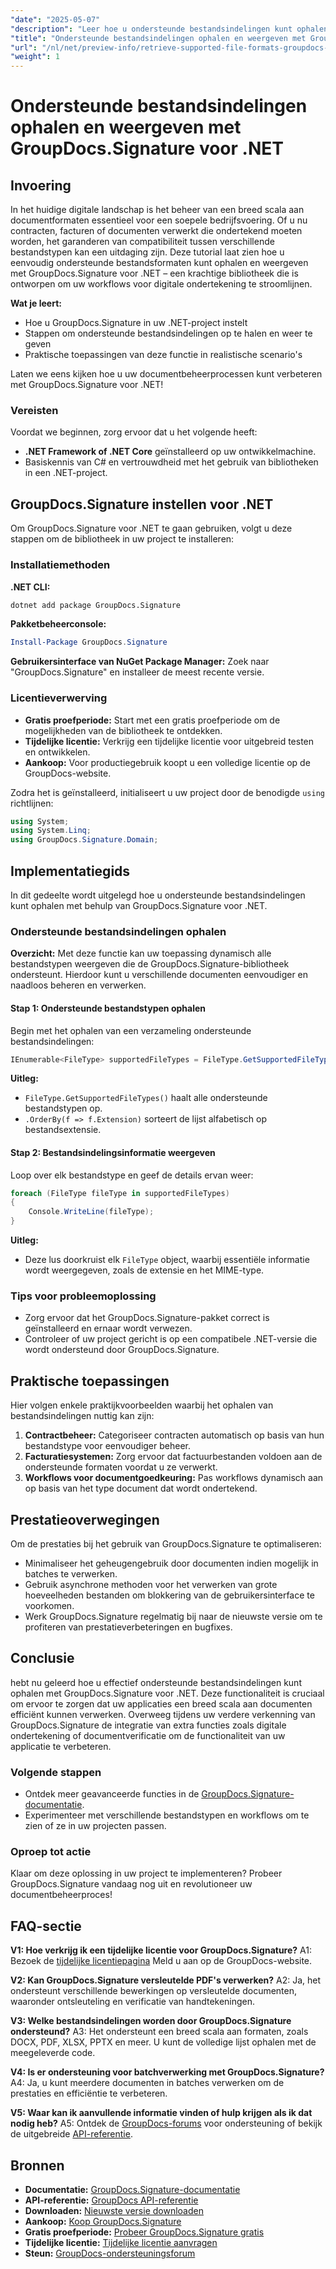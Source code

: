 ```yaml
---
"date": "2025-05-07"
"description": "Leer hoe u ondersteunde bestandsindelingen kunt ophalen met GroupDocs.Signature voor .NET. Deze handleiding vereenvoudigt digitale ondertekeningsworkflows met eenvoudige installatie en codevoorbeelden."
"title": "Ondersteunde bestandsindelingen ophalen en weergeven met GroupDocs.Signature voor .NET"
"url": "/nl/net/preview-info/retrieve-supported-file-formats-groupdocs-signature-net/"
"weight": 1
---
```


# Ondersteunde bestandsindelingen ophalen en weergeven met GroupDocs.Signature voor .NET

## Invoering

In het huidige digitale landschap is het beheer van een breed scala aan documentformaten essentieel voor een soepele bedrijfsvoering. Of u nu contracten, facturen of documenten verwerkt die ondertekend moeten worden, het garanderen van compatibiliteit tussen verschillende bestandstypen kan een uitdaging zijn. Deze tutorial laat zien hoe u eenvoudig ondersteunde bestandsformaten kunt ophalen en weergeven met GroupDocs.Signature voor .NET – een krachtige bibliotheek die is ontworpen om uw workflows voor digitale ondertekening te stroomlijnen.

**Wat je leert:**
- Hoe u GroupDocs.Signature in uw .NET-project instelt
- Stappen om ondersteunde bestandsindelingen op te halen en weer te geven
- Praktische toepassingen van deze functie in realistische scenario's

Laten we eens kijken hoe u uw documentbeheerprocessen kunt verbeteren met GroupDocs.Signature voor .NET!

### Vereisten

Voordat we beginnen, zorg ervoor dat u het volgende heeft:
- **.NET Framework of .NET Core** geïnstalleerd op uw ontwikkelmachine.
- Basiskennis van C# en vertrouwdheid met het gebruik van bibliotheken in een .NET-project.

## GroupDocs.Signature instellen voor .NET

Om GroupDocs.Signature voor .NET te gaan gebruiken, volgt u deze stappen om de bibliotheek in uw project te installeren:

### Installatiemethoden

**.NET CLI:**
```bash
dotnet add package GroupDocs.Signature
```

**Pakketbeheerconsole:**
```powershell
Install-Package GroupDocs.Signature
```

**Gebruikersinterface van NuGet Package Manager:** 
Zoek naar "GroupDocs.Signature" en installeer de meest recente versie.

### Licentieverwerving
- **Gratis proefperiode:** Start met een gratis proefperiode om de mogelijkheden van de bibliotheek te ontdekken.
- **Tijdelijke licentie:** Verkrijg een tijdelijke licentie voor uitgebreid testen en ontwikkelen.
- **Aankoop:** Voor productiegebruik koopt u een volledige licentie op de GroupDocs-website.

Zodra het is geïnstalleerd, initialiseert u uw project door de benodigde `using` richtlijnen:

```csharp
using System;
using System.Linq;
using GroupDocs.Signature.Domain;
```

## Implementatiegids

In dit gedeelte wordt uitgelegd hoe u ondersteunde bestandsindelingen kunt ophalen met behulp van GroupDocs.Signature voor .NET.

### Ondersteunde bestandsindelingen ophalen

**Overzicht:**
Met deze functie kan uw toepassing dynamisch alle bestandstypen weergeven die de GroupDocs.Signature-bibliotheek ondersteunt. Hierdoor kunt u verschillende documenten eenvoudiger en naadloos beheren en verwerken.

#### Stap 1: Ondersteunde bestandstypen ophalen

Begin met het ophalen van een verzameling ondersteunde bestandsindelingen:

```csharp
IEnumerable<FileType> supportedFileTypes = FileType.GetSupportedFileTypes().OrderBy(f => f.Extension);
```

**Uitleg:**
- `FileType.GetSupportedFileTypes()` haalt alle ondersteunde bestandstypen op.
- `.OrderBy(f => f.Extension)` sorteert de lijst alfabetisch op bestandsextensie.

#### Stap 2: Bestandsindelingsinformatie weergeven

Loop over elk bestandstype en geef de details ervan weer:

```csharp
foreach (FileType fileType in supportedFileTypes)
{
    Console.WriteLine(fileType);
}
```

**Uitleg:**
- Deze lus doorkruist elk `FileType` object, waarbij essentiële informatie wordt weergegeven, zoals de extensie en het MIME-type.

### Tips voor probleemoplossing

- Zorg ervoor dat het GroupDocs.Signature-pakket correct is geïnstalleerd en ernaar wordt verwezen.
- Controleer of uw project gericht is op een compatibele .NET-versie die wordt ondersteund door GroupDocs.Signature.

## Praktische toepassingen

Hier volgen enkele praktijkvoorbeelden waarbij het ophalen van bestandsindelingen nuttig kan zijn:
1. **Contractbeheer:** Categoriseer contracten automatisch op basis van hun bestandstype voor eenvoudiger beheer.
2. **Facturatiesystemen:** Zorg ervoor dat factuurbestanden voldoen aan de ondersteunde formaten voordat u ze verwerkt.
3. **Workflows voor documentgoedkeuring:** Pas workflows dynamisch aan op basis van het type document dat wordt ondertekend.

## Prestatieoverwegingen

Om de prestaties bij het gebruik van GroupDocs.Signature te optimaliseren:
- Minimaliseer het geheugengebruik door documenten indien mogelijk in batches te verwerken.
- Gebruik asynchrone methoden voor het verwerken van grote hoeveelheden bestanden om blokkering van de gebruikersinterface te voorkomen.
- Werk GroupDocs.Signature regelmatig bij naar de nieuwste versie om te profiteren van prestatieverbeteringen en bugfixes.

## Conclusie

hebt nu geleerd hoe u effectief ondersteunde bestandsindelingen kunt ophalen met GroupDocs.Signature voor .NET. Deze functionaliteit is cruciaal om ervoor te zorgen dat uw applicaties een breed scala aan documenten efficiënt kunnen verwerken. Overweeg tijdens uw verdere verkenning van GroupDocs.Signature de integratie van extra functies zoals digitale ondertekening of documentverificatie om de functionaliteit van uw applicatie te verbeteren.

### Volgende stappen
- Ontdek meer geavanceerde functies in de [GroupDocs.Signature-documentatie](https://docs.groupdocs.com/signature/net/).
- Experimenteer met verschillende bestandstypen en workflows om te zien of ze in uw projecten passen.

### Oproep tot actie
Klaar om deze oplossing in uw project te implementeren? Probeer GroupDocs.Signature vandaag nog uit en revolutioneer uw documentbeheerproces!

## FAQ-sectie

**V1: Hoe verkrijg ik een tijdelijke licentie voor GroupDocs.Signature?**
A1: Bezoek de [tijdelijke licentiepagina](https://purchase.groupdocs.com/temporary-license/) Meld u aan op de GroupDocs-website.

**V2: Kan GroupDocs.Signature versleutelde PDF's verwerken?**
A2: Ja, het ondersteunt verschillende bewerkingen op versleutelde documenten, waaronder ontsleuteling en verificatie van handtekeningen.

**V3: Welke bestandsindelingen worden door GroupDocs.Signature ondersteund?**
A3: Het ondersteunt een breed scala aan formaten, zoals DOCX, PDF, XLSX, PPTX en meer. U kunt de volledige lijst ophalen met de meegeleverde code.

**V4: Is er ondersteuning voor batchverwerking met GroupDocs.Signature?**
A4: Ja, u kunt meerdere documenten in batches verwerken om de prestaties en efficiëntie te verbeteren.

**V5: Waar kan ik aanvullende informatie vinden of hulp krijgen als ik dat nodig heb?**
A5: Ontdek de [GroupDocs-forums](https://forum.groupdocs.com/c/signature/) voor ondersteuning of bekijk de uitgebreide [API-referentie](https://reference.groupdocs.com/signature/net/).

## Bronnen
- **Documentatie:** [GroupDocs.Signature-documentatie](https://docs.groupdocs.com/signature/net/)
- **API-referentie:** [GroupDocs API-referentie](https://reference.groupdocs.com/signature/net/)
- **Downloaden:** [Nieuwste versie downloaden](https://releases.groupdocs.com/signature/net/)
- **Aankoop:** [Koop GroupDocs.Signature](https://purchase.groupdocs.com/buy)
- **Gratis proefperiode:** [Probeer GroupDocs.Signature gratis](https://releases.groupdocs.com/signature/net/)
- **Tijdelijke licentie:** [Tijdelijke licentie aanvragen](https://purchase.groupdocs.com/temporary-license/)
- **Steun:** [GroupDocs-ondersteuningsforum](https://forum.groupdocs.com/c/signature/)